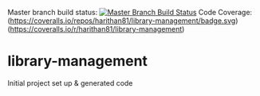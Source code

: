 Master branch build status: [![Master Branch Build Status](https://travis-ci.org/harithan81/library-management.svg?branch=master)](https://travis-ci.org/harithan81/library-management)
Code Coverage:
(https://coveralls.io/repos/harithan81/library-management/badge.svg)
(https://coveralls.io/r/harithan81/library-management)
# library-management
Initial project set up &amp; generated code

